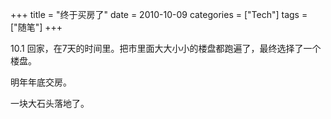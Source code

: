 +++
title = "终于买房了"
date = 2010-10-09
categories = ["Tech"]
tags = ["随笔"]
+++

10.1 回家，在7天的时间里。把市里面大大小小的楼盘都跑遍了，最终选择了一个楼盘。

明年年底交房。

一块大石头落地了。


